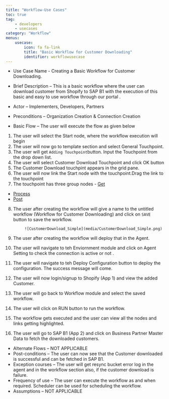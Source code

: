 ```yaml
---
title: "Workflow-Use Cases"
toc: true
tag: 
    - developers
    - usecases
category: "Workflow"          
menus: 
    usecase:
        icon: fa fa-link
        title: "Basic Workflow for Customer Downloading" 
        identifier: workflowusecase
---
```


* Use Case Name - Creating a Basic Workflow for Customer Downloading.

* Brief Description – This is a basic workflow where the user can download customer from Shopify to SAP B1 with the execution of this basic and easy to use workflow through our portal .
* Actor – Implementers, Developers, Partners   
* Preconditions – Organization Creation & Connection Creation 
* Basic Flow –  The user will execute the flow as given below
1. The user will select the Start node, where the workflow execution will begin
2. The user will now go to template section and select General Touchpoint.
3. The user will get `Adding Touchpoint`button. Input the Touchpoint from the drop down list.
4. The user will select Customer Download Touchpoint and click OK button
5. The Customer Download touchpint appears in the grid pane. 
6. The user will now link the Start node with the touchpoint.Drag the link to the touchpoint
7. The touchpoint has three group nodes - 
[Get](https://github.com/appseconnect/docs/blob/demo/_posts/Workflow-Management/Nodes-and-links/2018-08-19-working-with-get.md#title-get-nodetoc-truetag-developerscategory-workflowauthor-abhishek-sur)
* [Process](https://github.com/appseconnect/docs/blob/demo/_posts/Workflow-Management/Nodes-and-links/2018-08-20-working-with-process.md#title-process-nodetoc-truetag-developerscategory-workflow)
* [Post](https://github.com/appseconnect/docs/blob/demo/_posts/Workflow-Management/Nodes-and-links/2018-08-21-working-with-post.md#title-post-nodetoc-truetag-developerscategory-workflow)

8. The user after creating the workflow will give a name to the untitled workflow (Workflow for Customer Downloading) and click on `SAVE` button to save the workflow.

            ![CustomerDownload_Simple](media/CustomerDownload_Simple.png)
9. The user after creating the workflow will deploy that in the Agent.

10. The user will navigate to teh Enviornment module and click on Agent Setting to check the connection is active or not .

11. The user will navigate to teh Deploy Configuration button to deploy the configuration. The success message will come.

12. The user will now login/signup to Shopify (App 1) and view the added Customer.

13. The user will go back to Workflow module and select the saved workflow.

14. The user will click on RUN button to run the workflow.

15. The workflow gets executed and the user can view all the nodes and links getting highlighted.

16.  The user will go to SAP B1 (App 2) and click on Business Partner Master Data to fetch the downloaded customers. 


* Alternate Flows – NOT APPLICABLE 
* Post-conditions – The user can now see that the Customer downloaded is successful and can be fetched in SAP B1. 
* Exception courses –  The user will get resync bucket error log in the agent and in the workflow section also, if the customer download is failure.
* Frequency of use  – The user can execute the workflow as and when required. Scheduler can be used for scheduling the workflow.
* Assumptions – NOT APPLICABLE 





